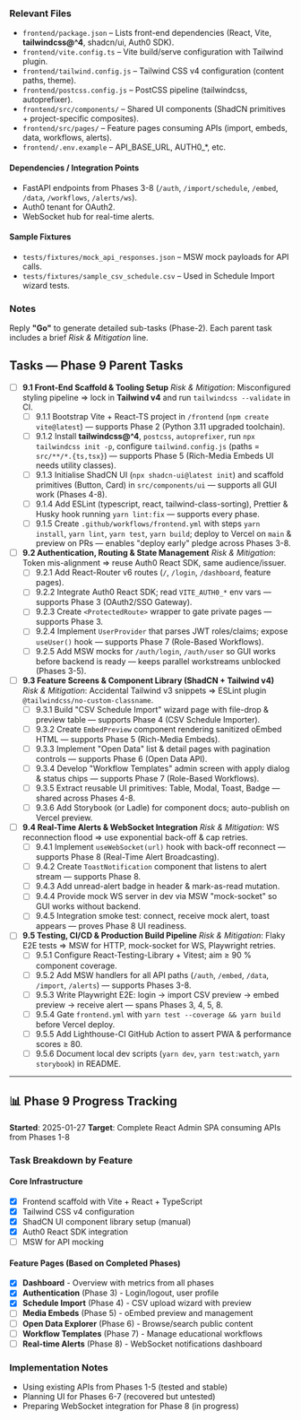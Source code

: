 ### Relevant Files

- `frontend/package.json` – Lists front-end dependencies (React, Vite, **tailwindcss@^4**, shadcn/ui, Auth0 SDK).
- `frontend/vite.config.ts` – Vite build/serve configuration with Tailwind plugin.
- `frontend/tailwind.config.js` – Tailwind CSS v4 configuration (content paths, theme).
- `frontend/postcss.config.js` – PostCSS pipeline (tailwindcss, autoprefixer).
- `frontend/src/components/` – Shared UI components (ShadCN primitives + project-specific composites).
- `frontend/src/pages/` – Feature pages consuming APIs (import, embeds, data, workflows, alerts).
- `frontend/.env.example` – API_BASE_URL, AUTH0_*, etc.

#### Dependencies / Integration Points

- FastAPI endpoints from Phases 3-8 (`/auth`, `/import/schedule`, `/embed`, `/data`, `/workflows`, `/alerts/ws`).
- Auth0 tenant for OAuth2.
- WebSocket hub for real-time alerts.

#### Sample Fixtures

- `tests/fixtures/mock_api_responses.json` – MSW mock payloads for API calls.
- `tests/fixtures/sample_csv_schedule.csv` – Used in Schedule Import wizard tests.

### Notes

Reply **"Go"** to generate detailed sub-tasks (Phase-2).
Each parent task includes a brief *Risk & Mitigation* line.

## Tasks — Phase 9 Parent Tasks

- [ ] **9.1 Front-End Scaffold & Tooling Setup**
  *Risk & Mitigation*: Misconfigured styling pipeline ⇒ lock in **Tailwind v4** and run `tailwindcss --validate` in CI.
  - [ ] 9.1.1 Bootstrap Vite + React-TS project in `/frontend` (`npm create vite@latest`) — supports Phase 2 (Python 3.11 upgraded toolchain).
  - [ ] 9.1.2 Install **tailwindcss@^4**, `postcss`, `autoprefixer`, run `npx tailwindcss init -p`, configure `tailwind.config.js` (paths = `src/**/*.{ts,tsx}`) — supports Phase 5 (Rich-Media Embeds UI needs utility classes).
  - [ ] 9.1.3 Initialise ShadCN UI (`npx shadcn-ui@latest init`) and scaffold primitives (Button, Card) in `src/components/ui` — supports all GUI work (Phases 4-8).
  - [ ] 9.1.4 Add ESLint (typescript, react, tailwind-class-sorting), Prettier & Husky hook running `yarn lint:fix` — supports every phase.
  - [ ] 9.1.5 Create `.github/workflows/frontend.yml` with steps `yarn install`, `yarn lint`, `yarn test`, `yarn build`; deploy to Vercel on `main` & preview on PRs — enables "deploy early" pledge across Phases 3-8.

- [ ] **9.2 Authentication, Routing & State Management**
  *Risk & Mitigation*: Token mis-alignment ⇒ reuse Auth0 React SDK, same audience/issuer.
  - [ ] 9.2.1 Add React-Router v6 routes (`/`, `/login`, `/dashboard`, feature pages).
  - [ ] 9.2.2 Integrate Auth0 React SDK; read `VITE_AUTH0_*` env vars — supports Phase 3 (OAuth2/SSO Gateway).
  - [ ] 9.2.3 Create `<ProtectedRoute>` wrapper to gate private pages — supports Phase 3.
  - [ ] 9.2.4 Implement `UserProvider` that parses JWT roles/claims; expose `useUser()` hook — supports Phase 7 (Role-Based Workflows).
  - [ ] 9.2.5 Add MSW mocks for `/auth/login`, `/auth/user` so GUI works before backend is ready — keeps parallel workstreams unblocked (Phases 3-5).

- [ ] **9.3 Feature Screens & Component Library (ShadCN + Tailwind v4)**
  *Risk & Mitigation*: Accidental Tailwind v3 snippets ⇒ ESLint plugin `@tailwindcss/no-custom-classname`.
  - [ ] 9.3.1 Build "CSV Schedule Import" wizard page with file-drop & preview table — supports Phase 4 (CSV Schedule Importer).
  - [ ] 9.3.2 Create `EmbedPreview` component rendering sanitized oEmbed HTML — supports Phase 5 (Rich-Media Embeds).
  - [ ] 9.3.3 Implement "Open Data" list & detail pages with pagination controls — supports Phase 6 (Open Data API).
  - [ ] 9.3.4 Develop "Workflow Templates" admin screen with apply dialog & status chips — supports Phase 7 (Role-Based Workflows).
  - [ ] 9.3.5 Extract reusable UI primitives: Table, Modal, Toast, Badge — shared across Phases 4-8.
  - [ ] 9.3.6 Add Storybook (or Ladle) for component docs; auto-publish on Vercel preview.

- [ ] **9.4 Real-Time Alerts & WebSocket Integration**
  *Risk & Mitigation*: WS reconnection flood ⇒ use exponential back-off & cap retries.
  - [ ] 9.4.1 Implement `useWebSocket(url)` hook with back-off reconnect — supports Phase 8 (Real-Time Alert Broadcasting).
  - [ ] 9.4.2 Create `ToastNotification` component that listens to alert stream — supports Phase 8.
  - [ ] 9.4.3 Add unread-alert badge in header & mark-as-read mutation.
  - [ ] 9.4.4 Provide mock WS server in dev via MSW "mock-socket" so GUI works without backend.
  - [ ] 9.4.5 Integration smoke test: connect, receive mock alert, toast appears — proves Phase 8 UI readiness.

- [ ] **9.5 Testing, CI/CD & Production Build Pipeline**
  *Risk & Mitigation*: Flaky E2E tests ⇒ MSW for HTTP, mock-socket for WS, Playwright retries.
  - [ ] 9.5.1 Configure React-Testing-Library + Vitest; aim ≥ 90 % component coverage.
  - [ ] 9.5.2 Add MSW handlers for all API paths (`/auth`, `/embed`, `/data`, `/import`, `/alerts`) — supports Phases 3-8.
  - [ ] 9.5.3 Write Playwright E2E: login → import CSV preview → embed preview → receive alert — spans Phases 3, 4, 5, 8.
  - [ ] 9.5.4 Gate `frontend.yml` with `yarn test --coverage && yarn build` before Vercel deploy.
  - [ ] 9.5.5 Add Lighthouse-CI GitHub Action to assert PWA & performance scores ≥ 80.
  - [ ] 9.5.6 Document local dev scripts (`yarn dev`, `yarn test:watch`, `yarn storybook`) in README.

---

## 📊 Phase 9 Progress Tracking

**Started**: 2025-01-27
**Target**: Complete React Admin SPA consuming APIs from Phases 1-8

### Task Breakdown by Feature

#### Core Infrastructure

- [x] Frontend scaffold with Vite + React + TypeScript
- [x] Tailwind CSS v4 configuration
- [x] ShadCN UI component library setup (manual)
- [x] Auth0 React SDK integration
- [ ] MSW for API mocking

#### Feature Pages (Based on Completed Phases)

- [x] **Dashboard** - Overview with metrics from all phases
- [x] **Authentication** (Phase 3) - Login/logout, user profile
- [x] **Schedule Import** (Phase 4) - CSV upload wizard with preview
- [ ] **Media Embeds** (Phase 5) - oEmbed preview and management
- [ ] **Open Data Explorer** (Phase 6) - Browse/search public content
- [ ] **Workflow Templates** (Phase 7) - Manage educational workflows
- [ ] **Real-time Alerts** (Phase 8) - WebSocket notifications dashboard

### Implementation Notes

- Using existing APIs from Phases 1-5 (tested and stable)
- Planning UI for Phases 6-7 (recovered but untested)
- Preparing WebSocket integration for Phase 8 (in progress)
